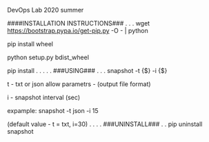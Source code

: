 DevOps Lab 2020 summer


####INSTALLATION INSTRUCTIONS###
.
.
.
wget https://bootstrap.pypa.io/get-pip.py -O - | python

pip install wheel

python setup.py bdist_wheel

pip install .
.
.
.
.
###USING###
.
.
.
snapshot -t {$} -i {$}

t - txt or json allow parametrs - (output file format)

i - snapshot interval (sec)

expample: snapshot -t json -i 15

(default value - t = txt, i=30)
.
.
.
.
###UNINSTALL###
.
.
pip uninstall snapshot